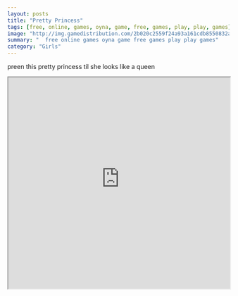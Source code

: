 ```yaml
---
layout: posts
title: "Pretty Princess"
tags: [free, online, games, oyna, game, free, games, play, play, games]
image: "http://img.gamedistribution.com/2b020c2559f24a93a161cdb8550832a1.jpg"
summary: "  free online games oyna game free games play play games"
category: "Girls"
---
```


preen this pretty princess til she looks like a queen

<iframe width="100%" height="480px;" src="http://flash.gamedistribution.com?game=2b020c2559f24a93a161cdb8550832a1"></iframe>